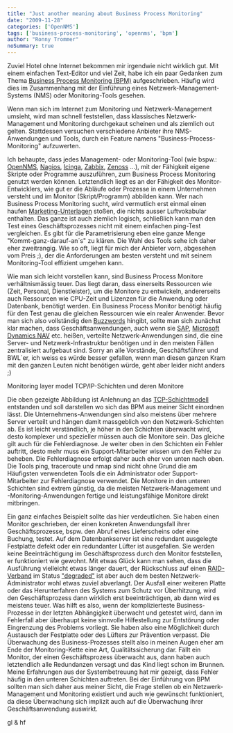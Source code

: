 ```yaml
---
title: "Just another meaning about Business Process Monitoring"
date: "2009-11-28"
categories: ['OpenNMS']
tags: ['business-process-monitoring', 'opennms', 'bpm']
author: "Ronny Trommer"
noSummary: true
---
```


Zuviel Hotel ohne Internet bekommen mir irgendwie nicht wirklich gut.
Mit einem einfachen Text-Editor und viel Zeit, habe ich ein paar Gedanken zum Thema [Business Process Monitoring (BPM)](http://web.archive.org/web/20091226134837/http://en.wikipedia.org/wiki/Business_process_management#Monitoring) aufgeschrieben.
Häufig wird dies im Zusammenhang mit der Einführung eines Netzwerk-Management-Systems (NMS) oder Monitoring-Tools gesehen.

Wenn man sich im Internet zum Monitoring und Netzwerk-Management umsieht, wird man schnell feststellen, dass klassisches Netzwerk-Management und Monitoring durchgekaut scheinen und als ziemlich out gelten.
Stattdessen versuchen verschiedene Anbieter ihre NMS-Anwendungen und Tools, durch ein Feature namens "Business-Process-Monitoring" aufzuwerten.

Ich behaupte, dass jedes Management- oder Monitoring-Tool (wie bspw.: [OpenNMS](http://web.archive.org/web/20091226134837/http://www.opennms.org/), [Nagios](http://web.archive.org/web/20091226134837/http://www.nagios.org/), [Icinga](http://web.archive.org/web/20091226134837/http://www.icinga.org/), [Zabbix](http://web.archive.org/web/20091226134837/http://www.zabbix.org/), [Zenoss](http://web.archive.org/web/20091226134837/http://www.zenoss.com/) ...), mit der Fähigkeit eigene Skripte oder Programme auszuführen, zum Business Process Monitoring genutzt werden können.
Letztendlich liegt es an der Fähigkeit des Monitor-Entwicklers, wie gut er die Abläufe oder Prozesse in einem Unternehmen versteht und im Monitor (Skript/Programm) abbilden kann.
Wer nach Business Process Monitoring sucht, wird vermutlich erst einmal einen haufen [Marketing-Unterlagen](http://web.archive.org/web/20091226134837/https://h10078.www1.hp.com/cda/hpms/display/main/hpms_content.jsp?zn=bto&cp=1-11-15-25^4749_4000_100) stoßen, die nichts ausser Luftvokabular enthalten.
Das ganze ist auch ziemlich logisch, schließlich kann man den Test eines Geschäftsprozesses nicht mit einem einfachen ping-Test vergleichen.
Es gibt für die Parametrisierung eben eine ganze Menge "Kommt-ganz-darauf-an´s" zu klären. Die Wahl des Tools sehe ich daher eher zweitrangig.
Wie so oft, liegt für mich der Anbieter vorn, abgesehen vom Preis ;), der die Anforderungen am besten versteht und mit seinem Monitoring-Tool effizient umgehen kann.

Wie man sich leicht vorstellen kann, sind Business Process Monitore verhältnismässig teuer.
Das liegt daran, dass einerseits Ressourcen wie (Zeit, Personal, Dienstleister), um die Monitore zu entwickeln, andererseits auch Ressourcen wie CPU-Zeit und Lizenzen für die Anwendung oder Datenbank, benötigt werden.
Ein Business Process Monitor benötigt häufig für den Test genau die gleichen Ressourcen wie ein realer Anwender.
Bevor man sich also vollständig den [Buzzwords](http://web.archive.org/web/20091226134837/http://en.wikipedia.org/wiki/Buzzword) hingibt, sollte man sich zunächst klar machen, dass Geschäftsanwendungen, auch wenn sie [SAP](http://web.archive.org/web/20091226134837/http://en.wikipedia.org/wiki/SAP_AG#Products), [Microsoft Dynamics NAV](http://web.archive.org/web/20091226134837/http://en.wikipedia.org/wiki/Navision) etc. heißen, verteilte Netzwerk-Anwendungen sind, die eine Server- und Netzwerk-Infrastruktur benötigen und in den meisten Fällen zentralisiert aufgebaut sind.
Sorry an alle Vorstände, Geschäftsführer und BWL´er, ich weiss es würde besser gefallen, wenn man diesen ganzen Kram mit den ganzen Leuten nicht benötigen würde, geht aber leider nicht anders ;)


Monitoring layer model
TCP/IP-Schichten und deren Monitore

Die oben gezeigte Abbildung ist Anlehnung an das [TCP-Schichtmodell](http://web.archive.org/web/20091226134837/http://de.wikipedia.org/wiki/Internetprotokollfamilie#TCP.2FIP-Referenzmodell) entstanden und soll darstellen wo sich das BPM aus meiner Sicht einordnen lässt.
Die Unternehmens-Anwendungen sind also meistens über mehrere Server verteilt und hängen damit massgeblich von den Netzwerk-Schichten ab.
Es ist leicht verständlich, je höher in den Schichten überwacht wird, desto komplexer und spezieller müssen auch die Monitore sein.
Das gleiche gilt auch für die Fehlerdiagnose. Je weiter oben in den Schichten ein Fehler auftritt, desto mehr muss ein Support-Mitarbeiter wissen um den Fehler zu beheben.
Die Fehlerdiagnose erfolgt daher auch eher von unten nach oben. Die Tools ping, traceroute und nmap sind nicht ohne Grund die am Häufigsten verwendeten Tools die ein Administrator oder Support-Mitarbeiter zur Fehlerdiagnose verwendet.
Die Monitore in den unteren Schichten sind extrem günstig, da die meisten Netzwerk-Management und -Monitoring-Anwendungen fertige und leistungsfähige Monitore direkt mitbringen.

Ein ganz einfaches Beispielt sollte das hier verdeutlichen.
Sie haben einen Monitor geschrieben, der einen konkreten Anwendungsfall ihrer Geschäftsprozesse, bspw. den Abruf eines Lieferscheins oder eine Buchung, testet.
Auf dem Datenbankserver ist eine redundant ausgelegte Festplatte defekt oder ein redundanter Lüfter ist ausgefallen.
Sie werden keine Beeinträchtigung im Geschäftsprozess durch den Monitor feststellen, er funktioniert wie gewohnt.
Mit etwas Glück kann man sehen, dass die Ausführung vielleicht etwas länger dauert, der Rückschluss auf einen [RAID-Verband](http://web.archive.org/web/20091226134837/http://en.wikipedia.org/wiki/RAID) im Status ["degraded"](http://web.archive.org/web/20091226134837/http://www.dict.cc/englisch-deutsch/degraded.html) ist aber auch dem besten Netzwerk-Administrator wohl etwas zuviel abverlangt.
Der Ausfall einer weiteren Platte oder das Herunterfahren des Systems zum Schutz vor Überhitzung, wird den Geschäftsprozess dann wirklich erst beeinträchtigen, ab dann wird es meistens teuer.
Was hilft es also, wenn der komplizierteste Business-Prozesse in der letzten Abhängigkeit überwacht und getestet wird, dann im Fehlerfall aber überhaupt keine sinnvolle Hilfestellung zur Entstörung oder Eingrenzung des Problems vorliegt.
Sie haben also eine Möglichkeit durch Austausch der Festplatte oder des Lüfters zur Prävention verpasst. Die Überwachung des Business-Prozesses stellt also in meinen Augen eher am Ende der Monitoring-Kette eine Art, Qualitätssicherung dar.
Fällt ein Monitor, der einen Geschäftsprozess überwacht aus, dann haben auch letztendlich alle Redundanzen versagt und das Kind liegt schon im Brunnen. Meine Erfahrungen aus der Systembetreuung hat mir gezeigt, dass Fehler häufig in den unteren Schichten auftreten.
Bei der Einführung von BPM sollten man sich daher aus meiner Sicht, die Frage stellen ob ein Netzwerk-Management und Monitoring existiert und auch wie gewünscht funktioniert, da diese Überwachung sich implizit auch auf die Überwachung ihrer Geschäftsanwendung auswirkt.

gl & hf
